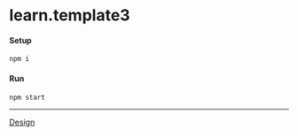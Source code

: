 # learn.template3

#### Setup
`npm i`

#### Run
`npm start`

___
[Design](https://www.figma.com/file/iiEKyKnKUIVtwdlWYUmjQH/Mariposa-SPCA-(Copy)?node-id=0%3A1)
